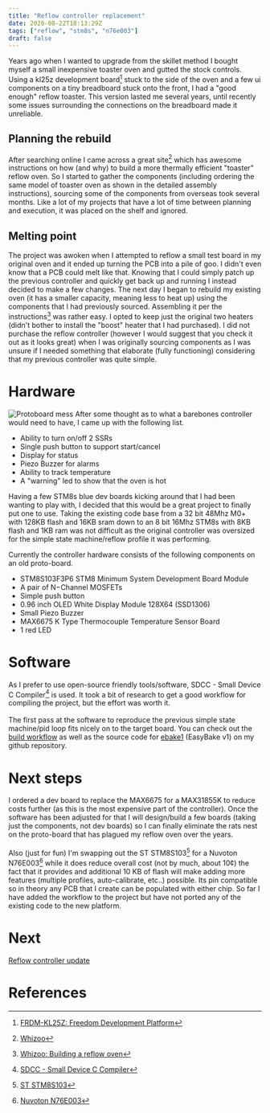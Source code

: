 ```yaml
---
title: "Reflow controller replacement"
date: 2020-08-22T18:13:29Z
tags: ["reflow", "stm8s", "n76e003"]
draft: false
---
```

Years ago when I wanted to upgrade from the skillet method I bought myself a small inexpensive toaster oven and gutted the stock controls. Using a kl25z development board[^1] stuck to the side of the oven and a few ui components on a tiny breadboard stuck onto the front, I had a "good enough" reflow toaster. This version lasted me several years, until recently some issues surrounding the connections on the breadboard made it unreliable.

## Planning the rebuild
After searching online I came across a great site[^2] which has awesome instructions on how (and why) to build a more thermally efficient "toaster" reflow oven. So I started to gather the components (including ordering the same model of toaster oven as shown in the detailed assembly instructions), sourcing some of the components from overseas took several months. Like a lot of my projects that have a lot of time between planning and execution, it was placed on the shelf and ignored.

## Melting point
The project was awoken when I attempted to reflow a small test board in my original oven and it ended up turning the PCB into a pile of goo. I didn't even know that a PCB could melt like that. Knowing that I could simply patch up the previous controller and quickly get back up and running I instead decided to make a few changes. The next day I began to rebuild my existing oven (it has a smaller capacity, meaning less to heat up) using the components that I had previously sourced. Assembling it per the instructions[^3] was rather easy. I opted to keep just the original two heaters (didn't bother to install the "boost" heater that I had purchased). I did not purchase the reflow controller (however I would suggest that you check it out as it looks great) when I was originally sourcing components as I was unsure if I needed something that elaborate (fully functioning) considering that my previous controller was quite simple.

# Hardware
![Protoboard mess](/img/toaster-proto-board.png#40right)
After some thought as to what a barebones controller would need to have, I came up with the following list.
- Ability to turn on/off 2 SSRs
- Single push button to support start/cancel
- Display for status
- Piezo Buzzer for alarms
- Ability to track temperature
- A "warning" led to show that the oven is hot

Having a few STM8s blue dev boards kicking around that I had been wanting to play with, I decided that this would be a great project to finally put one to use. Taking the existing code base from a 32 bit 48Mhz M0+ with 128KB flash and 16KB sram down to an 8 bit 16Mhz STM8s with 8KB flash and 1KB ram was not difficult as the original controller was oversized for the simple state machine/reflow profile it was performing.

Currently the controller hardware consists of the following components on an old proto-board.
- STM8S103F3P6 STM8 Minimum System Development Board Module
- A pair of N−Channel MOSFETs
- Simple push button
- 0.96 inch OLED White Display Module 128X64 (SSD1306)
- Small Piezo Buzzer
- MAX6675 K Type Thermocouple Temperature Sensor Board
- 1 red LED

# Software
As I prefer to use open-source friendly tools/software, SDCC - Small Device C Compiler[^4] is used. It took a bit of research to get a good workflow for compiling the project, but the effort was worth it.
\
\
The first pass at the software to reproduce the previous simple state machine/pid loop fits nicely on to the target board. You can check out the [build workflow](https://github.com/microjelly/toaster/tree/master/build) as well as the source code for [ebake1](https://github.com/microjelly/toaster/tree/master/fw/stm8s/ebake1) (EasyBake v1) on my github repository. 

# Next steps
I ordered a dev board to replace the MAX6675 for a MAX31855K to reduce costs further (as this is the most expensive part of the controller). Once the software has been adjusted for that I will design/build a few boards (taking just the components, not dev boards) so I can finally eliminate the rats nest on the proto-board that has plagued my reflow oven over the years.
\
\
Also (just for fun) I'm swapping out the ST STM8S103[^5] for a Nuvoton N76E003[^6] while it does reduce overall cost (not by much, about 10&cent;) the fact that it provides and additional 10 KB of flash will make adding more features (multiple profiles, auto-calibrate, etc..) possible. Its pin compatible so in theory any PCB that I create can be populated with either chip. So far I have added the workflow to the project but have not ported any of the existing code to the new platform.

# Next
[Reflow controller update](/reflow-controller-update/)

# References
[^1]: [FRDM-KL25Z: Freedom Development Platform](https://www.nxp.com/design/development-boards/freedom-development-boards/mcu-boards/freedom-development-platform-for-kinetis-kl14-kl15-kl24-kl25-mcus:FRDM-KL25Z#?)
[^2]: [Whizoo](https://www.whizoo.com/#?)
[^3]: [Whizoo: Building a reflow oven](https://www.whizoo.com/reflowoven#?)
[^4]: [SDCC - Small Device C Compiler](http://sdcc.sourceforge.net/#?)
[^5]: [ST STM8S103](https://www.st.com/en/microcontrollers-microprocessors/stm8s103-105.html#?)
[^6]: [Nuvoton N76E003](https://www.nuvoton.com/products/microcontrollers/8bit-8051-mcus/low-pin-count-8051-series/n76e003/#?)